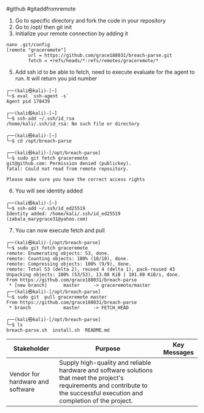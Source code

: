 #github #gitaddfromremote


1. Go to specific directory and fork the code in your repository
2. Go to /opt/<specific folder> then git init
3. Initialize your remote connection by adding it
```
nano .git/config
[remote "graceremote"]
        url = https://github.com/grace188031/breach-parse.git
        fetch = +refs/heads/*:refs/remotes/graceremote/*
```
5. Add ssh id to be able to fetch, need to execute evaluate for the agent to run. It will return you pid number

```
┌──(kali㉿kali)-[~]
└─$ eval `ssh-agent -s`
Agent pid 178439

┌──(kali㉿kali)-[~]
└─$ ssh-add ~/.ssh/id_rsa
/home/kali/.ssh/id_rsa: No such file or directory

┌──(kali㉿kali)-[~]
└─$ cd /opt/breach-parse

┌──(kali㉿kali)-[/opt/breach-parse]
└─$ sudo git fetch graceremote
git@github.com: Permission denied (publickey).
fatal: Could not read from remote repository.

Please make sure you have the correct access rights
```
6. You will see identity added
```
┌──(kali㉿kali)-[~]
└─$ ssh-add ~/.ssh/id_ed25519
Identity added: /home/kali/.ssh/id_ed25519 (zabala_marygrace31@yahoo.com)
```
7. You can now execute fetch and pull

```
┌──(kali㉿kali)-[/opt/breach-parse]
└─$ sudo git fetch graceremote
remote: Enumerating objects: 53, done.
remote: Counting objects: 100% (10/10), done.
remote: Compressing objects: 100% (9/9), done.
remote: Total 53 (delta 2), reused 4 (delta 1), pack-reused 43
Unpacking objects: 100% (53/53), 13.08 KiB | 101.00 KiB/s, done.
From https://github.com/grace188031/breach-parse
 * [new branch]      master     -> graceremote/master
┌──(kali㉿kali)-[/opt/breach-parse]
└─$ sudo git  pull graceremote master
From https://github.com/grace188031/breach-parse
 * branch            master     -> FETCH_HEAD

┌──(kali㉿kali)-[/opt/breach-parse]
└─$ ls
breach-parse.sh  install.sh  README.md

```

|  Stakeholder   |  Purpose   | Key Messages
| --- | --- |---|
|Vendor for hardware and software|Supply high-quality and reliable hardware and software solutions that meet the project's requirements and contribute to the successful execution and completion of the project.  | |
